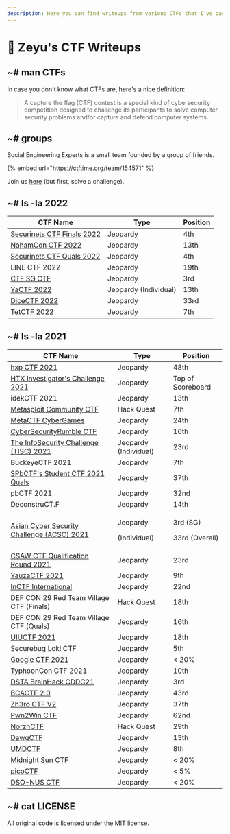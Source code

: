 ```yaml
---
description: Here you can find writeups from various CTFs that I've participated in.
---
```


# 🚩 Zeyu's CTF Writeups

## \~# man CTFs

In case you don't know what CTFs are, here's a nice definition:

> A capture the flag (CTF) contest is a special kind of cybersecurity competition designed to challenge its participants to solve computer security problems and/or capture and defend computer systems.

## \~# groups

Social Engineering Experts is a small team founded by a group of friends.

{% embed url="https://ctftime.org/team/154571" %}

Join us [here](https://forms.gle/o4mYdmpT6KTRc31M9) (but first, solve a challenge).

## \~# ls -la 2022

| CTF Name                                                       | Type                  | Position |
| -------------------------------------------------------------- | --------------------- | -------- |
| [Securinets CTF Finals 2022](2022/securinets-ctf-finals-2022/) | Jeopardy              | 4th      |
| [NahamCon CTF 2022](2022/nahamcon-ctf-2022/)                   | Jeopardy              | 13th     |
| [Securinets CTF Quals 2022](2022/securinets-ctf-quals-2022/)   | Jeopardy              | 4th      |
| LINE CTF 2022                                                  | Jeopardy              | 19th     |
| [CTF.SG CTF](2022/ctf.sg-ctf)                                  | Jeopardy              | 3rd      |
| [YaCTF 2022](2022/yactf-2022/)                                 | Jeopardy (Individual) | 13th     |
| [DiceCTF 2022](2022/dicectf-2022/)                             | Jeopardy              | 33rd     |
| [TetCTF 2022](2022/tetctf-2022/)                               | Jeopardy              | 7th      |

## \~# ls -la 2021

| CTF Name                                                                                     | Type                               | Position                             |
| -------------------------------------------------------------------------------------------- | ---------------------------------- | ------------------------------------ |
| [hxp CTF 2021](2021/hxp-ctf-2021.md)                                                         | Jeopardy                           | 48th                                 |
| [HTX Investigator's Challenge 2021](2021/htx-investigators-challenge-2021.md)                | Jeopardy                           | Top of Scoreboard                    |
| idekCTF 2021                                                                                 | Jeopardy                           | 13th                                 |
| [Metasploit Community CTF](2021/metasploit-community-ctf.md)                                 | Hack Quest                         | 7th                                  |
| [MetaCTF CyberGames](2021/metactf-cybergames/)                                               | Jeopardy                           | 24th                                 |
| [CyberSecurityRumble CTF](2021/cybersecurityrumble-ctf/)                                     | Jeopardy                           | 16th                                 |
| [The InfoSecurity Challenge (TISC) 2021](2021/the-infosecurity-challenge-tisc-2021/)         | Jeopardy (Individual)              | 23rd                                 |
| BuckeyeCTF 2021                                                                              | Jeopardy                           | 7th                                  |
| [SPbCTF's Student CTF 2021 Quals](2021/spbctfs-student-ctf-quals/)                           | Jeopardy                           | 37th                                 |
| pbCTF 2021                                                                                   | Jeopardy                           | 32nd                                 |
| DeconstruCT.F                                                                                | Jeopardy                           | 14th                                 |
| [Asian Cyber Security Challenge (ACSC) 2021](2021/asian-cyber-security-challenge-acsc-2021/) | <p>Jeopardy</p><p>(Individual)</p> | <p>3rd (SG)</p><p>33rd (Overall)</p> |
| [CSAW CTF Qualification Round 2021](2021/csaw-ctf-qualification-round-2021/)                 | Jeopardy                           | 23rd                                 |
| [YauzaCTF 2021](2021/yauzactf-2021/)                                                         | Jeopardy                           | 9th                                  |
| [InCTF International](2021/inctf-2021/)                                                      | Jeopardy                           | 22nd                                 |
| DEF CON 29 Red Team Village CTF (Finals)                                                     | Hack Quest                         | 18th                                 |
| DEF CON 29 Red Team Village CTF (Quals)                                                      | Jeopardy                           | 16th                                 |
| [UIUCTF 2021](2021/uiuctf-2021/)                                                             | Jeopardy                           | 18th                                 |
| Securebug Loki CTF                                                                           | Jeopardy                           | 5th                                  |
| [Google CTF 2021](2021/google-ctf-2021/)                                                     | Jeopardy                           | < 20%                                |
| [TyphoonCon CTF 2021](2021/typhooncon-ctf-2021/)                                             | Jeopardy                           | 10th                                 |
| [DSTA BrainHack CDDC21](2021/dsta-brainhack-cddc21/)                                         | Jeopardy                           | 3rd                                  |
| [BCACTF 2.0](2021/bcactf-2.0)                                                                | Jeopardy                           | 43rd                                 |
| [Zh3ro CTF V2](2021/zh3ro-ctf-v2/)                                                           | Jeopardy                           | 37th                                 |
| [Pwn2Win CTF](2021/pwn2win-ctf-2021/)                                                        | Jeopardy                           | 62nd                                 |
| [NorzhCTF](2021/norzhctf-2021/)                                                              | Hack Quest                         | 29th                                 |
| [DawgCTF](2021/dawgctf-2021/)                                                                | Jeopardy                           | 13th                                 |
| [UMDCTF](2021/umdctf-2021/)                                                                  | Jeopardy                           | 8th                                  |
| [Midnight Sun CTF](2021/midnight-sun-ctf/)                                                   | Jeopardy                           | < 20%                                |
| [picoCTF](2021/picoctf/)                                                                     | Jeopardy                           | < 5%                                 |
| [DSO-NUS CTF](2021/dso-nus-ctf/)                                                             | Jeopardy                           | < 20%                                |

## \~# cat LICENSE

All original code is licensed under the MIT license.
